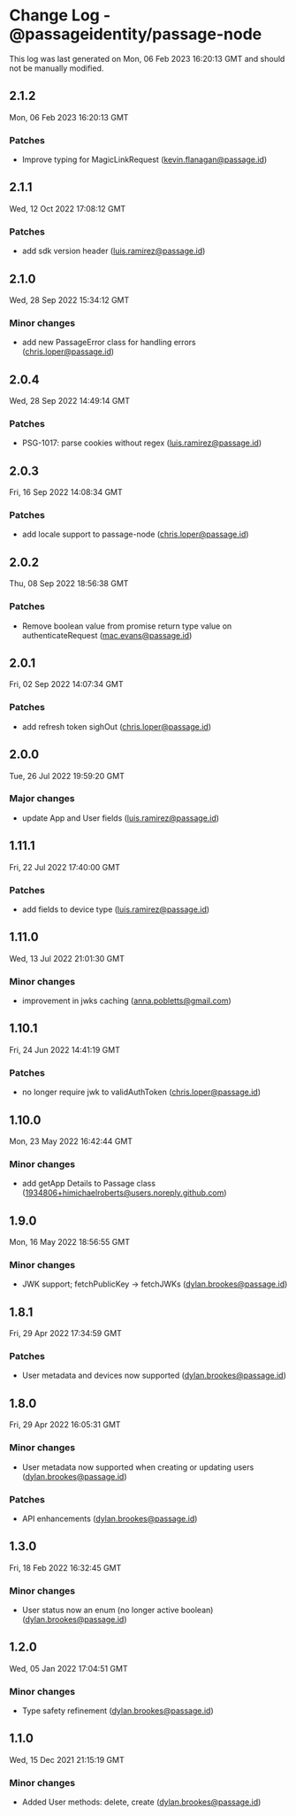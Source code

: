 # Change Log - @passageidentity/passage-node

This log was last generated on Mon, 06 Feb 2023 16:20:13 GMT and should not be manually modified.

<!-- Start content -->

## 2.1.2

Mon, 06 Feb 2023 16:20:13 GMT

### Patches

- Improve typing for MagicLinkRequest (kevin.flanagan@passage.id)

## 2.1.1

Wed, 12 Oct 2022 17:08:12 GMT

### Patches

- add sdk version header (luis.ramirez@passage.id)

## 2.1.0

Wed, 28 Sep 2022 15:34:12 GMT

### Minor changes

- add new PassageError class for handling errors (chris.loper@passage.id)

## 2.0.4

Wed, 28 Sep 2022 14:49:14 GMT

### Patches

- PSG-1017: parse cookies without regex (luis.ramirez@passage.id)

## 2.0.3

Fri, 16 Sep 2022 14:08:34 GMT

### Patches

- add locale support to passage-node (chris.loper@passage.id)

## 2.0.2

Thu, 08 Sep 2022 18:56:38 GMT

### Patches

- Remove boolean value from promise return type value on authenticateRequest (mac.evans@passage.id)

## 2.0.1

Fri, 02 Sep 2022 14:07:34 GMT

### Patches

- add refresh token sighOut (chris.loper@passage.id)

## 2.0.0

Tue, 26 Jul 2022 19:59:20 GMT

### Major changes

- update App and User fields (luis.ramirez@passage.id)

## 1.11.1

Fri, 22 Jul 2022 17:40:00 GMT

### Patches

- add fields to device type (luis.ramirez@passage.id)

## 1.11.0

Wed, 13 Jul 2022 21:01:30 GMT

### Minor changes

- improvement in jwks caching (anna.pobletts@gmail.com)

## 1.10.1

Fri, 24 Jun 2022 14:41:19 GMT

### Patches

- no longer require jwk to validAuthToken (chris.loper@passage.id)

## 1.10.0

Mon, 23 May 2022 16:42:44 GMT

### Minor changes

- add getApp Details to Passage class (1934806+himichaelroberts@users.noreply.github.com)

## 1.9.0

Mon, 16 May 2022 18:56:55 GMT

### Minor changes

- JWK support; fetchPublicKey -> fetchJWKs (dylan.brookes@passage.id)

## 1.8.1

Fri, 29 Apr 2022 17:34:59 GMT

### Patches

- User metadata and devices now supported (dylan.brookes@passage.id)

## 1.8.0

Fri, 29 Apr 2022 16:05:31 GMT

### Minor changes

- User metadata now supported when creating or updating users (dylan.brookes@passage.id)

### Patches

- API enhancements (dylan.brookes@passage.id)

## 1.3.0

Fri, 18 Feb 2022 16:32:45 GMT

### Minor changes

- User status now an enum (no longer active boolean) (dylan.brookes@passage.id)

## 1.2.0

Wed, 05 Jan 2022 17:04:51 GMT

### Minor changes

- Type safety refinement (dylan.brookes@passage.id)

## 1.1.0

Wed, 15 Dec 2021 21:15:19 GMT

### Minor changes

- Added User methods: delete, create (dylan.brookes@passage.id)
